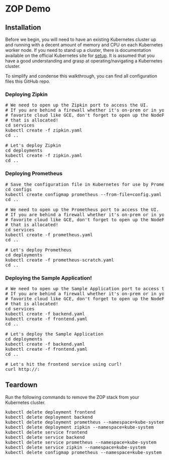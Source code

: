 # ZOP Demo

## Installation

Before we begin, you will need to have an existing Kubernetes cluster up and running with a decent amount of memory and CPU on each Kubernetes worker node. If you need to stand up a cluster, there is documentation available on the official Kubernetes site for [setup](https://kubernetes.io/docs/setup/). It is assumed that you have a good understanding and grasp at operating/navigating a Kubernetes cluster.

To simplify and condense this walkthrough, you can find all configuration files this GitHub repo.

### Deploying Zipkin
<pre>
# We need to open up the Zipkin port to access the UI.
# If you are behind a firewall whether it's on-prem or in your
# favorite cloud like GCE, don't forget to open up the NodePort
# that is allocated!
cd services
kubectl create -f zipkin.yaml
cd ..

# Let's deploy Zipkin
cd deployments
kubectl create -f zipkin.yaml
cd ..
</pre>

### Deploying Prometheus
<pre>
# Save the configuration file in Kubernetes for use by Prometheus
cd configs
kubectl create configmap prometheus --from-file=config.yaml --namespace=kube-system
cd ..

# We need to open up the Prometheus port to access the UI.
# If you are behind a firewall whether it's on-prem or in your
# favorite cloud like GCE, don't forget to open up the NodePort
# that is allocated!
cd services
kubectl create -f prometheus.yaml
cd ..

# Let's deploy Prometheus
cd deployments
kubectl create -f prometheus-scratch.yaml
cd ..
</pre>

### Deploying the Sample Application!
<pre>
# We need to open up the Sample Application port to access the Front UI.
# If you are behind a firewall whether it's on-prem or in your
# favorite cloud like GCE, don't forget to open up the NodePort
# that is allocated!
cd services
kubectl create -f backend.yaml
kubectl create -f frontend.yaml
cd ..

# Let's deploy the Sample Application
cd deployments
kubectl create -f backend.yaml
kubectl create -f frontend.yaml
cd ..

# Let's hit the frontend service using curl!
curl http://<PUBLIC_IP_ADDRESS>:<NodePort>
</pre>

## Teardown

Run the following commands to remove the ZOP stack from your Kubernetes cluster.
<pre>
kubectl delete deployment frontend
kubectl delete deployment backend
kubectl delete deployment prometheus --namespace=kube-system
kubectl delete deployment zipkin --namespace=kube-system
kubectl delete service frontend
kubectl delete service backend
kubectl delete service prometheus --namespace=kube-system
kubectl delete service zipkin --namespace=kube-system
kubectl delete configmap prometheus --namespace=kube-system
</pre>
